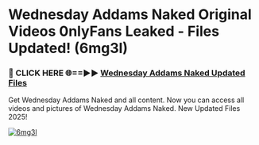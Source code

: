 # Wednesday Addams Naked Original Videos 0nlyFans Leaked - Files Updated! (6mg3l)

<h3>🔴 CLICK HERE 🌐==►► <a href="https://tinyurl.com/yckcrads" rel="nofollow">Wednesday Addams Naked Updated Files</a></h3>

Get Wednesday Addams Naked and all content. Now you can access all videos and pictures of Wednesday Addams Naked. New Updated Files 2025!

[![6mg3l](https://i.imgur.com/hpKpOFt.gif)](https://tinyurl.com/yckcrads)
